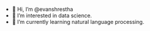 - 👋 Hi, I’m @evanshrestha
- 👀 I’m interested in data science.
- 🌱 I’m currently learning natural language processing.

<!---
evanshrestha/evanshrestha is a ✨ special ✨ repository because its `README.md` (this file) appears on your GitHub profile.
You can click the Preview link to take a look at your changes.
--->
